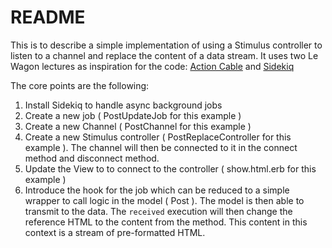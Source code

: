 # README

This is to describe a simple implementation of using a Stimulus controller to listen to a channel and replace the content of a data stream. It uses two Le Wagon lectures as inspiration for the code: [Action Cable](https://kitt.lewagon.com/camps/279/lectures/06-Projects%2F01-Pundit#source) and [Sidekiq](https://kitt.lewagon.com/camps/279/lectures/06-Projects%2F03-Advanced-Admin)

The core points are the following:

1. Install Sidekiq to handle async background jobs
2. Create a new job ( PostUpdateJob for this example )
3. Create a new Channel ( PostChannel for this example )
4. Create a new Stimulus controller ( PostReplaceController for this example ). The channel will then be connected to it in the connect method and disconnect method.
5. Update the View to to connect to the controller ( show.html.erb for this example )
6. Introduce the hook for the job which can be reduced to a simple wrapper to call logic in the model ( Post ). The model is then able to transmit to the data. The `received` execution will then change the reference HTML to the content from the method. This content in this context is a stream of pre-formatted HTML.
